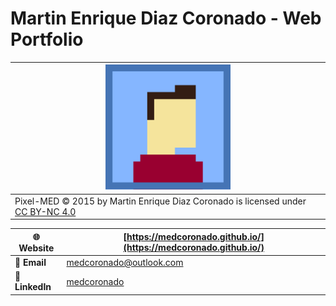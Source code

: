 # Martin Enrique Diaz Coronado - Web Portfolio


|  <img src="https://github.com/medcoronado/medcoronado.github.io/blob/main/images/Logo.png" alt="Logotipo de ÑOX" width="200"/> |
|----------------------------------------------------------------------------------------------------------------------------------------|
| Pixel-MED © 2015 by Martin Enrique Diaz Coronado is licensed under [CC BY-NC 4.0](https://creativecommons.org/licenses/by-nc/4.0/) |

| 🌐 **Website** | [https://medcoronado.github.io/](https://medcoronado.github.io/) |
|----------------|-----------------------------------------------------------------|
| 📩 **Email**   | [medcoronado@outlook.com](mailto:medcoronado@outlook.com)       |
| 💼 **LinkedIn**| [medcoronado](https://www.linkedin.com/in/medcoronado/)         |

